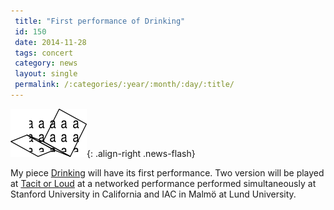 ```yaml
---
 title: "First performance of Drinking"
 id: 150
 date: 2014-11-28
 tags: concert
 category: news
 layout: single
 permalink: /:categories/:year/:month/:day/:title/
---
```

![image-right](/assets/images/drinking-excerpt.png){: .align-right .news-flash}

My piece <a href="http://www.henrikfrisk.com/index.jsp?metaId=music&id=comp&field=id&query=17&show=1#17">Drinking</a> will have its first performance. Two version will be played at <a href="http://www.teatrweimar.se/tacitorloud/">Tacit or Loud</a> at a networked performance performed simultaneously at Stanford University in California and IAC in Malmö at Lund University.

